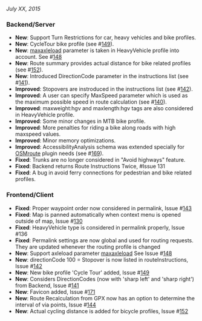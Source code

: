 *July XX, 2015*

### Backend/Server

-  **New**: Support Turn Restrictions for car, heavy vehicles and bike profiles.
-  **New**: CycleTour bike profile (see #[149](https://github.com/GIScience/openrouteservice/issues/149)).
-  **New**: [maxaxleload](http://wiki.openstreetmap.org/wiki/Key:maxaxleload) parameter is taken in HeavyVehicle profile into account. See #[148](https://github.com/GIScience/openrouteservice/issues/148)
-  **New**: Route summary provides actual distance for bike related profiles (see #[152](https://github.com/GIScience/openrouteservice/issues/152)).
-  **New**: Introduced DirectionCode parameter in the instructions list (see #[141](https://github.com/GIScience/openrouteservice/issues/141)).
-  **Improved**: Stopovers are instroduced in the instructions list (see #[142](https://github.com/GIScience/openrouteservice/issues/142)).
-  **Improved**: A user can specify MaxSpeed parameter which is used as the maximum possible speed in route calculation (see #[140](https://github.com/GIScience/openrouteservice/issues/140)).
-  **Improved**: maxweight:hgv and maxlength:hgv tags are also considered in HeavyVehicle profile.
-  **Improved**: Some minor changes in MTB bike profile.
-  **Improved**: More penalties for riding a bike along roads with high maxspeed values.
-  **Improved**: Minor memory optimizations.
-  **Improved**: AccessibilityAnalysis schema was extended specially for [OSMroute](https://github.com/Geolicious/OSMroute) plugin needs (see #[169](https://github.com/GIScience/openrouteservice/issues/169)).
-  **Fixed**: Trunks are no longer considered in "Avoid highways" feature.
-  **Fixed**: Backend returns Route Instructions Twice, #Issue 131
-  **Fixed**: A bug in avoid ferry connections for pedestrian and bike related profiles.
  
### Frontend/Client

-  **Fixed**: Proper waypoint order now considered in permalink, Issue #[143](https://github.com/GIScience/openrouteservice/issues/143)
-  **Fixed**: Map is panned automatically when context menu is opened outside of map, Issue #[130](https://github.com/GIScience/openrouteservice/issues/130)
-  **Fixed**: HeavyVehicle type is considered in permalink properly, Issue #136
-  **Fixed**: Permalink settings are now global and used for routing requests. They are updated whenever the routing profile is changed
-  **New**: Support axleload parameter [maxaxleload](http://wiki.openstreetmap.org/wiki/Key:maxaxleload)  See Issue #[148](https://github.com/GIScience/openrouteservice/issues/148)
-  **New**: directionCode 100 = Stopover is now listed in routeInstructions, Issue #[142](https://github.com/GIScience/openrouteservice/issues/142)
-  **New**: New bike profile 'Cycle Tour' added, Issue #[149](https://github.com/GIScience/openrouteservice/issues/149)
-  **New**: Considers DirectionCodes (now with 'sharp left' and 'sharp right') from Backend, Issue #[141](https://github.com/GIScience/openrouteservice/issues/141)
-  **New**: Favicon added, Issue #[171](https://github.com/GIScience/openrouteservice/issues/171)
-  **New**: Route Recalculation from GPX now has an option to determine the interval of via points, Issue #[144](https://github.com/GIScience/openrouteservice/issues/144)
-  **New**: Actual cycling distance is added for bicycle profiles, Issue #[152](https://github.com/GIScience/openrouteservice/issues/152)


